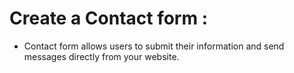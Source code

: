 # Create a Contact form :

- Contact form allows users to submit their information and send messages directly from your website.
